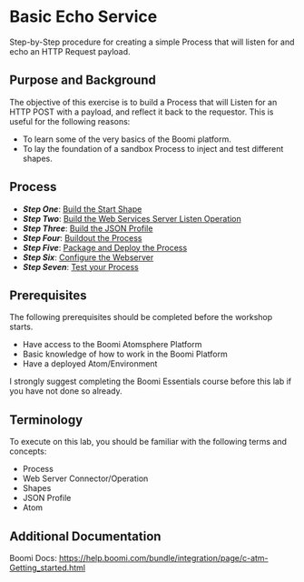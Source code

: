 # Basic Echo Service

Step-by-Step procedure for creating a simple Process that will listen for and echo an HTTP Request payload.

## Purpose and Background

The objective of this exercise is to build a Process that will Listen for an HTTP POST with a payload, and reflect it back to the requestor. This is useful for the following reasons:

- To learn some of the very basics of the Boomi platform.
- To lay the foundation of a sandbox Process to inject and test different shapes.

## Process

- ***Step One***: [Build the Start Shape](doc/echoLab.md#build-the-start-shape)
- ***Step Two***: [Build the Web Services Server Listen Operation](doc/echoLab.md#build-the-web-services-server-listen-operation)
- ***Step Three***: [Build the JSON Profile](doc/echoLab.md#build-the-json-profile)
- ***Step Four***: [Buildout the Process](doc/echoLab.md#buildout-the-process)
- ***Step Five***: [Package and Deploy the Process](doc/echoLab.md#package-and-deploy-the-process)
- ***Step Six***: [Configure the Webserver](doc/echoLab.md#configure-the-webserver)
- ***Step Seven***: [Test your Process](doc/echoLab.md#test-your-process)

## Prerequisites

The following prerequisites should be completed before the workshop starts.

- Have access to the Boomi Atomsphere Platform
- Basic knowledge of how to work in the Boomi Platform
- Have a deployed Atom/Environment

I strongly suggest completing the Boomi Essentials course before this lab if you have not done so already.

## Terminology

To execute on this lab, you should be familiar with the following terms and concepts:

- Process
- Web Server Connector/Operation
- Shapes
- JSON Profile
- Atom

## Additional Documentation

Boomi Docs: https://help.boomi.com/bundle/integration/page/c-atm-Getting_started.html